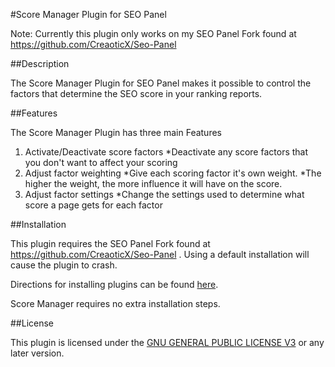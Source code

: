 #Score Manager Plugin for SEO Panel

Note: Currently this plugin only works on my SEO Panel Fork found at https://github.com/CreaoticX/Seo-Panel

##Description

The Score Manager Plugin for SEO Panel makes it possible to control the factors that determine the SEO score in your ranking reports.

##Features

The Score Manager Plugin has three main Features

1. Activate/Deactivate score factors
    *Deactivate any score factors that you don't want to affect your scoring
2. Adjust factor weighting
    *Give each scoring factor it's own weight.
    *The higher the weight, the more influence it will have on the score.
3. Adjust factor settings
    *Change the settings used to determine what score a page gets for each factor

##Installation

This plugin requires the SEO Panel Fork found at https://github.com/CreaoticX/Seo-Panel .  Using a default installation will cause the plugin to crash.

Directions for installing plugins can be found [here](http://help.seopanel.in/entry/12/]).

Score Manager requires no extra installation steps.

##License

This plugin is licensed under the [GNU GENERAL PUBLIC LICENSE V3](https://www.gnu.org/licenses/gpl-3.0.en.html) or any later version.